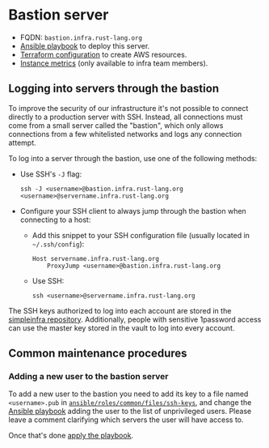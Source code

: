 # Bastion server

- FQDN: `bastion.infra.rust-lang.org`
- [Ansible playbook][ansible] to deploy this server.
- [Terraform configuration][terraform] to create AWS resources.
- [Instance metrics][grafana] (only available to infra team members).

## Logging into servers through the bastion

To improve the security of our infrastructure it's not possible to connect
directly to a production server with SSH. Instead, all connections must come
from a small server called the "bastion", which only allows connections from a
few whitelisted networks and logs any connection attempt.

To log into a server through the bastion, use one of the following methods:

- Use SSH's `-J` flag:

  ```
  ssh -J <username>@bastion.infra.rust-lang.org <username>@servername.infra.rust-lang.org
  ```

- Configure your SSH client to always jump through the bastion when connecting to a host:

  - Add this snippet to your SSH configuration file (usually located in `~/.ssh/config`):

    ```
    Host servername.infra.rust-lang.org
        ProxyJump <username>@bastion.infra.rust-lang.org
    ```

  - Use SSH:

    ```
    ssh <username>@servername.infra.rust-lang.org
    ```

The SSH keys authorized to log into each account are stored in the [simpleinfra
repository][keys]. Additionally, people with sensitive 1password access can use
the master key stored in the vault to log into every account.

## Common maintenance procedures

### Adding a new user to the bastion server

To add a new user to the bastion you need to add its key to a file named
`<username>.pub` in [`ansible/roles/common/files/ssh-keys`][keys], and change
the [Ansible playbook][ansible] adding the user to the list of unprivileged
users. Please leave a comment clarifying which servers the user will have
access to.

Once that's done [apply the playbook][ansible-apply].

[ansible]: https://github.com/rust-lang/simpleinfra/blob/master/ansible/playbooks/bastion.yml
[terraform]: https://github.com/rust-lang/simpleinfra/tree/master/terraform/bastion
[grafana]: https://grafana.rust-lang.org/d/rpXrFfKWz/instance-metrics?orgId=1&var-instance=bastion.infra.rust-lang.org:9100
[keys]: https://github.com/rust-lang/simpleinfra/tree/master/ansible/roles/common/files/ssh-keys
[ansible-apply]: https://github.com/rust-lang/simpleinfra/blob/master/ansible/README.md#executing-a-playbook
